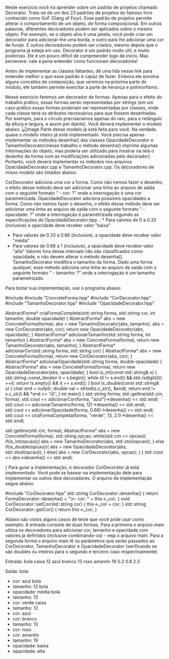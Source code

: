 Neste exercício você irá aprender sobre um padrão de projetos chamado Decorator. Trata-se de um dos 23 padrões de projetos do famoso livro conhecido como GoF (Gang of Four). Esse padrão de projetos permite alterar o comportamento de um objeto, de forma composicional. Em outras palavras, diferentes decoradores podem ser aplicados sobre o mesmo objeto. Por exemplo, se o objeto alvo é uma janela, você pode criar um decorador para adicionar-lhe uma borda, e outro para lhe adicionar uma cor de fundo. E outros decoradores podem ser criados, mesmo depois que o programa já esteja em uso. Decorator é um padrão muito útil, e muito poderoso. Ele é um pouco difícil de compreender logo de início. Mas persevere: vale a pena entender como funcionam decoradores!

Antes de implementar as classes faltantes, dê uma lida nesse link para entender melhor o que esse padrão é capaz de fazer. Embora ele envolva alguns conceitos de composição, que veremos na próxima parte do módulo, ele também permite exercitar a parte de herança e polimorfismo.

Nesse exercício faremos um decorador de formas. Apenas para o efeito do trabalho prático, essas formas serão representadas por strings (em um caso prático essas formas poderiam ser representadas por classes, onde cada classe teria os atributos necessários para que fossem desenhadas. Por exemplo, para o círculo precisaríamos apenas do raio, para o retângulo da altura e largura, e assim por diante). Você deverá implementar o modelo abaixo:
![image](https://github.com/somerlatte/Software-Development/assets/75647071/b19c3946-9645-4d69-a5d2-bec65c06d992)
Parte desse modelo já está feita para você. Na verdade, quase o modelo inteiro já está implementado. Você precisa apenas implementar os métodos  desenha() das classes OpacidadeDecorator e TamanhoDecorator(nesse trabalho o método desenha() imprime algumas informações do objeto, mas poderia ser utilizado para mostrar na tela o desenho da forma com as modificações adicionadas pelo decorador). Portanto, você deverá implementar os métodos nos arquivos OpacidadeDecorator.cpp e TamanhoDecorator.cpp. Os decoradores de nosso modelo são listados abaixo:

CorDecorator adiciona uma cor a forma. Como não iremos fazer o desenho, o efeito desse método deve ser adicionar uma linha ao arquivo de saída com o seguinte formato " - cor: ?" onde a interrogação é uma cor parametrizada.
OpacidadeDecorator adiciona possíveis opacidades a forma. Como não iremos fazer o desenho, o efeito desse método deve ser adicionar uma linha ao arquivo de saída com o seguinte formato "  - opacidade: ?" onde a interrogação é parametrizada seguindo as especificações do OpacidadeDecorator.hpp .:  * Para valores de 0 a 0.33 (inclusive) a opacidade deve receber valor "baixa"
   * Para valores de 0.33 a 0.66 (inclusive), a opacidade deve receber valor "média"
   * Para valores de 0.66 a 1 (inclusive), a opacidade deve receber valor "alta"
   Valores fora desse intervalo não são classificados como opacidade, e não devem alterar o método desenha().
TamanhoDecorator modifica o tamanho da forma. Dado uma forma qualquer, esse método adiciona uma linha ao arquivo de saída com o seguinte formato " - tamanho: ?" onde a interrogação é um tamanho parametrizado.

Para testar sua implementação, use o programa abaixo:

#include <iostream>
#include "ConcreteForma.hpp"
#include "CorDecorator.hpp"
#include "TamanhoDecorator.hpp"
#include "OpacidadeDecorator.hpp"

AbstractForma* criaFormaCompleta(std::string forma, std::string cor, int tamanho, double opacidade) {
  AbstractForma* abs = new ConcreteForma(forma);
  abs = new TamanhoDecorator(abs, tamanho);
  abs = new CorDecorator(abs, cor);
  return new OpacidadeDecorator(abs, opacidade);
}
AbstractForma* adicionarTamanho(std::string forma, int tamanho) {
  AbstractForma* abs = new ConcreteForma(forma);
  return new TamanhoDecorator(abs, tamanho);
}
AbstractForma* adicionarCor(std::string forma, std::string cor) {
  AbstractForma* abs = new ConcreteForma(forma);
  return new CorDecorator(abs, cor);
}
AbstractForma* adicionarOpacidade(std::string forma, double opacidade) {
  AbstractForma* abs = new ConcreteForma(forma);
  return new OpacidadeDecorator(abs, opacidade);
}
bool is_int(const std::string& s)
{
    std::string::const_iterator it = s.begin();
    while (it != s.end() && std::isdigit(*it)) ++it;
    return !s.empty() && it == s.end();
}
bool is_double(const std::string& s)
{
    char* end = nullptr;
    double val = strtod(s.c_str(), &end);
    return end != s.c_str() && *end == '\0';
}
int main() {
  std::string forma;
  std::getline(std::cin, forma);
  std::cout << adicionarCor(forma, "azul")->desenha() << std::endl;
  std::cout << adicionarTamanho(forma, 12)->desenha() << std::endl;
  std::cout << adicionarOpacidade(forma, 0.66)->desenha() << std::endl;
  std::cout << criaFormaCompleta(forma, "verde", 13, 2.1)->desenha() << std::endl;
 
  std::getline(std::cin, forma);
  AbstractForma* abs = new ConcreteForma(forma);
  std::string opcao;
  while(std::cin >> opcao){
        if(is_int(opcao)){
            abs = new TamanhoDecorator(abs, std::stoi(opcao));
        }
        else if(is_double(opcao)){
            abs = new OpacidadeDecorator(abs, std::stod(opcao));
        }
        else{
            abs = new CorDecorator(abs, opcao);
        }
  }
  std::cout << abs->desenha() << std::endl;
 
}
Para guiar a implementação, o decorador CorDecorator já está implementado. Você pode se basear na implementação dele para implementar os outros dois decoradores. O arquivo de implementação segue abaixo:

#include "CorDecorator.hpp"
std::string CorDecorator::desenha() {
  return FormaDecorator::desenha() + "\n- cor: " + this->_cor;
}
void CorDecorator::setCor(std::string cor) {
  this->_cor = cor;
}
std::string CorDecorator::getCor() {
  return this->_cor;
}

Abaixo são vistos alguns casos de teste que você pode usar como exemplo:
A entrada consiste de duas formas.
Para a primeira o arquivo main utiliza os decoradores para adicionar cor, tamanho e opacidade com valores já definidos (inclusive combinando-os) - veja o arquivo main.
Para a segunda forma o arquivo main lê os parâmetros que serão passados ao CorDecorator, TamanhoDecorator e OpacidadeDecorator (verificando se são doubles ou inteiros para o segundo e terceiro caso respectivamente)

Entrada:
bola
caixa
12
azul
branco
13
roxo
amarelo
19
0.2
0.8
2.3

Saída:
bola
- cor: azul
bola
- tamanho: 12
bola
- opacidade: média
bola
- tamanho: 13
- cor: verde
caixa
- tamanho: 12
- cor: azul
- cor: branco
- tamanho: 13
- cor: roxo
- cor: amarelo
- tamanho: 19
- opacidade: baixa
- opacidade: alta

